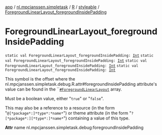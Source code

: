 [app](../../../index.md) / [nl.mpcjanssen.simpletask](../../index.md) / [R](../index.md) / [styleable](index.md) / [ForegroundLinearLayout_foregroundInsidePadding](.)

# ForegroundLinearLayout_foregroundInsidePadding

`static val ForegroundLinearLayout_foregroundInsidePadding: `[`Int`](https://kotlinlang.org/api/latest/jvm/stdlib/kotlin/-int/index.html)
`static val ForegroundLinearLayout_foregroundInsidePadding: `[`Int`](https://kotlinlang.org/api/latest/jvm/stdlib/kotlin/-int/index.html)
`static val ForegroundLinearLayout_foregroundInsidePadding: `[`Int`](https://kotlinlang.org/api/latest/jvm/stdlib/kotlin/-int/index.html)
`static val ForegroundLinearLayout_foregroundInsidePadding: `[`Int`](https://kotlinlang.org/api/latest/jvm/stdlib/kotlin/-int/index.html)

This symbol is the offset where the nl.mpcjanssen.simpletask.debug.R.attr#foregroundInsidePadding attribute's value can be found in the ``[`#ForegroundLinearLayout`](-foreground-linear-layout.md) array.

Must be a boolean value, either "`true`" or "`false`".

This may also be a reference to a resource (in the form "`@[*package*:]*type*:*name*`") or theme attribute (in the form "`?[*package*:][*type*:]*name*`") containing a value of this type.

**Attr**
name nl.mpcjanssen.simpletask.debug:foregroundInsidePadding

